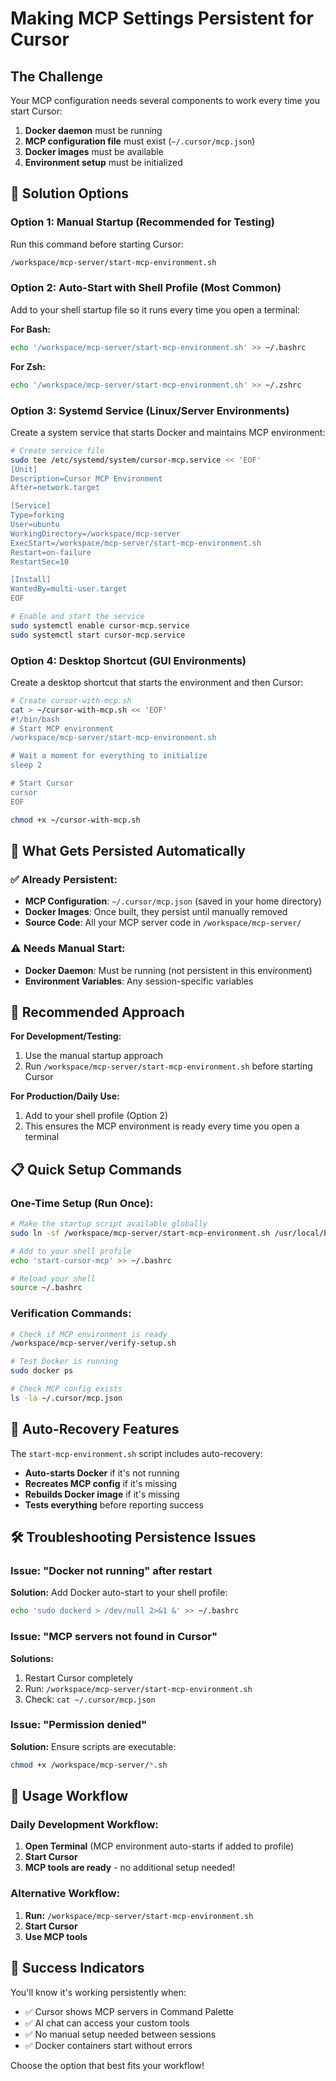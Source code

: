 # Making MCP Settings Persistent for Cursor

## The Challenge
Your MCP configuration needs several components to work every time you start Cursor:
1. **Docker daemon** must be running
2. **MCP configuration file** must exist (`~/.cursor/mcp.json`)
3. **Docker images** must be available
4. **Environment setup** must be initialized

## 🚀 Solution Options

### Option 1: Manual Startup (Recommended for Testing)
Run this command before starting Cursor:
```bash
/workspace/mcp-server/start-mcp-environment.sh
```

### Option 2: Auto-Start with Shell Profile (Most Common)
Add to your shell startup file so it runs every time you open a terminal:

**For Bash:**
```bash
echo '/workspace/mcp-server/start-mcp-environment.sh' >> ~/.bashrc
```

**For Zsh:**
```bash
echo '/workspace/mcp-server/start-mcp-environment.sh' >> ~/.zshrc
```

### Option 3: Systemd Service (Linux/Server Environments)
Create a system service that starts Docker and maintains MCP environment:

```bash
# Create service file
sudo tee /etc/systemd/system/cursor-mcp.service << 'EOF'
[Unit]
Description=Cursor MCP Environment
After=network.target

[Service]
Type=forking
User=ubuntu
WorkingDirectory=/workspace/mcp-server
ExecStart=/workspace/mcp-server/start-mcp-environment.sh
Restart=on-failure
RestartSec=10

[Install]
WantedBy=multi-user.target
EOF

# Enable and start the service
sudo systemctl enable cursor-mcp.service
sudo systemctl start cursor-mcp.service
```

### Option 4: Desktop Shortcut (GUI Environments)
Create a desktop shortcut that starts the environment and then Cursor:

```bash
# Create cursor-with-mcp.sh
cat > ~/cursor-with-mcp.sh << 'EOF'
#!/bin/bash
# Start MCP environment
/workspace/mcp-server/start-mcp-environment.sh

# Wait a moment for everything to initialize
sleep 2

# Start Cursor
cursor
EOF

chmod +x ~/cursor-with-mcp.sh
```

## 🔧 What Gets Persisted Automatically

### ✅ Already Persistent:
- **MCP Configuration**: `~/.cursor/mcp.json` (saved in your home directory)
- **Docker Images**: Once built, they persist until manually removed
- **Source Code**: All your MCP server code in `/workspace/mcp-server/`

### ⚠️ Needs Manual Start:
- **Docker Daemon**: Must be running (not persistent in this environment)
- **Environment Variables**: Any session-specific variables

## 🎯 Recommended Approach

**For Development/Testing:**
1. Use the manual startup approach
2. Run `/workspace/mcp-server/start-mcp-environment.sh` before starting Cursor

**For Production/Daily Use:**
1. Add to your shell profile (Option 2)
2. This ensures the MCP environment is ready every time you open a terminal

## 📋 Quick Setup Commands

### One-Time Setup (Run Once):
```bash
# Make the startup script available globally
sudo ln -sf /workspace/mcp-server/start-mcp-environment.sh /usr/local/bin/start-cursor-mcp

# Add to your shell profile
echo 'start-cursor-mcp' >> ~/.bashrc

# Reload your shell
source ~/.bashrc
```

### Verification Commands:
```bash
# Check if MCP environment is ready
/workspace/mcp-server/verify-setup.sh

# Test Docker is running
sudo docker ps

# Check MCP config exists
ls -la ~/.cursor/mcp.json
```

## 🔄 Auto-Recovery Features

The `start-mcp-environment.sh` script includes auto-recovery:
- **Auto-starts Docker** if it's not running
- **Recreates MCP config** if it's missing
- **Rebuilds Docker image** if it's missing
- **Tests everything** before reporting success

## 🛠️ Troubleshooting Persistence Issues

### Issue: "Docker not running" after restart
**Solution:** Add Docker auto-start to your shell profile:
```bash
echo 'sudo dockerd > /dev/null 2>&1 &' >> ~/.bashrc
```

### Issue: "MCP servers not found in Cursor"
**Solutions:**
1. Restart Cursor completely
2. Run: `/workspace/mcp-server/start-mcp-environment.sh`
3. Check: `cat ~/.cursor/mcp.json`

### Issue: "Permission denied"
**Solution:** Ensure scripts are executable:
```bash
chmod +x /workspace/mcp-server/*.sh
```

## 📱 Usage Workflow

### Daily Development Workflow:
1. **Open Terminal** (MCP environment auto-starts if added to profile)
2. **Start Cursor** 
3. **MCP tools are ready** - no additional setup needed!

### Alternative Workflow:
1. **Run:** `/workspace/mcp-server/start-mcp-environment.sh`
2. **Start Cursor**
3. **Use MCP tools**

## 🎉 Success Indicators

You'll know it's working persistently when:
- ✅ Cursor shows MCP servers in Command Palette
- ✅ AI chat can access your custom tools
- ✅ No manual setup needed between sessions
- ✅ Docker containers start without errors

Choose the option that best fits your workflow!